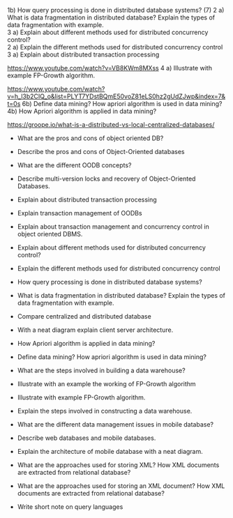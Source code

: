1b) How query processing is done in distributed database systems? (7)
2 a) What is data fragmentation in distributed database? Explain the types of data
fragmentation with example.                                                                                                                                                   
3 a) Explain about different methods used for distributed concurrency control?                                                                   
2 a) Explain the different methods used for distributed concurrency control                                                                       
3 a) Explain about distributed transaction processing

https://www.youtube.com/watch?v=VB8KWm8MXss
4 a) Illustrate with example FP-Growth algorithm.

https://www.youtube.com/watch?v=h_l3b2CIQ_o&list=PLYT7YDstBQmE50voZ81eLS0hz2gUdZJwp&index=7&t=0s
6b) Define data mining? How apriori algorithm is used in data mining?                                                                           
4b) How Apriori algorithm is applied in data mining?

https://groope.io/what-is-a-distributed-vs-local-centralized-databases/



- What are the pros and cons of object oriented DB?

- Describe the pros and cons of Object-Oriented databases

- What are the different OODB concepts?

- Describe multi-version locks and recovery of Object-Oriented Databases.


- Explain about distributed transaction processing

- Explain transaction management of OODBs

- Explain about transaction management and concurrency control in object oriented
DBMS.

- Explain about different methods used for distributed concurrency control?

- Explain the different methods used for distributed concurrency control


- How query processing is done in distributed database systems?

- What is data fragmentation in distributed database? Explain the types of data
fragmentation with example.

- Compare centralized and distributed database


- With a neat diagram explain client server architecture.


- How Apriori algorithm is applied in data mining?

- Define data mining? How apriori algorithm is used in data mining?

- What are the steps involved in building a data warehouse?

- Illustrate with an example the working of FP-Growth algorithm 

- Illustrate with example FP-Growth algorithm.

- Explain the steps involved in constructing a data warehouse.


- What are the different data management issues in mobile database?

- Describe web databases and mobile databases.

- Explain the architecture of mobile database with a neat diagram.


- What are the approaches used for storing XML? How XML documents are
extracted from relational database?

- What are the approaches used for storing an XML document? How XML
documents are extracted from relational database?

- Write short note on query languages
